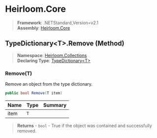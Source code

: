 # Heirloom.Core

> **Framework**: .NETStandard,Version=v2.1  
> **Assembly**: [Heirloom.Core][0]

## TypeDictionary\<T>.Remove (Method)

> **Namespace**: [Heirloom.Collections][0]  
> **Declaring Type**: [TypeDictionary\<T>][1]

### Remove(T)

Remove an object from the type dictionary.

```cs
public bool Remove(T item)
```

| Name | Type | Summary |
|------|------|---------|
| item | `T`  |         |

> **Returns** - `bool` - True if the object was contained and successfully removed.

[0]: ../../../Heirloom.Core.md
[1]: ../TypeDictionary[T].md
